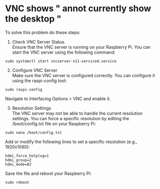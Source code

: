 # VNC shows " annot currently show the desktop "

To solve this problem do these steps: <br>

1. Check VNC Server Status. <br>
Ensure that the VNC server is running on your Raspberry Pi. You can start the VNC server using the following command:
```
sudo systemctl start vncserver-x11-serviced.service
```

2. Configure VNC Server<br>
Make sure the VNC server is configured correctly. You can configure it using the raspi-config tool:<br>
```
sudo raspi-config
```
Navigate to Interfacing Options > VNC and enable it.


3. Resolution Settings<br>
The VNC server may not be able to handle the current resolution settings. You can force a specific resolution by editing the /boot/config.txt file on your Raspberry Pi:<br>
```
sudo nano /boot/config.txt
```
Add or modify the following lines to set a specific resolution (e.g., 1920x1080):<br>
```
hdmi_force_hotplug=1
hdmi_group=2
hdmi_mode=82
```
Save the file and reboot your Raspberry Pi:
```
sudo reboot
```


